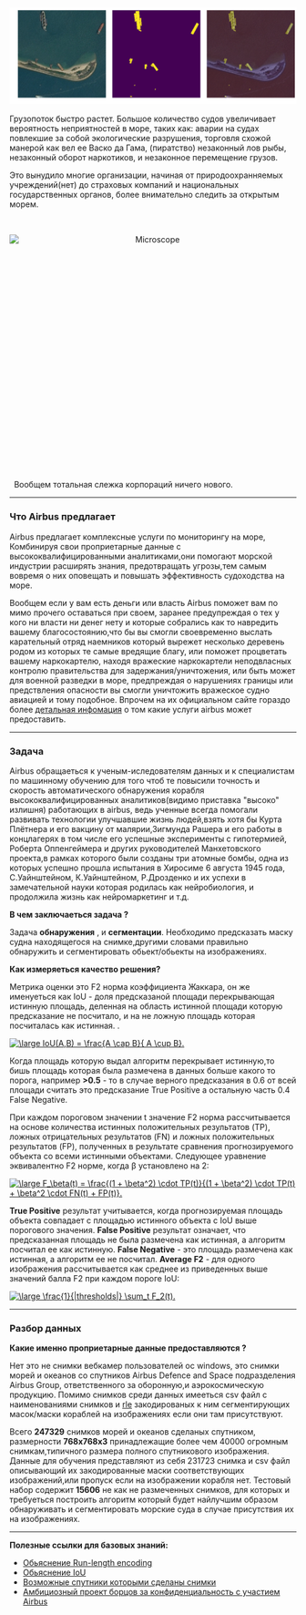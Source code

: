 
![alt text](https://github.com/OldBonhart/Airbus-Ship-Detection/blob/master/%D0%91%D0%B5%D0%B7%20%D0%BD%D0%B0%D0%B7%D0%B2%D0%B0%D0%BD%D0%B8%D1%8F.png)

Грузопоток быстро растет. Большое количество судов увеличивает вероятность неприятностей в море,
 таких как: аварии на судах повлекшие за собой экологические разрушения, торговля схожой манерой как вел ее Васко да Гама,
(пиратство) незаконный лов рыбы, незаконный оборот наркотиков, и незаконное перемещение грузов.
<p>
Это вынудило многие организации, 
начиная от природоохранняемых учреждений(нет) до страховых компаний и национальных государственных органов,
более внимательно следить за открытым морем.
 </p>
 &nbsp;
<p  align="center">
   <img src="https://media.comicbook.com/2018/10/lord-of-the-rings-eye-of-sauron-tower-halloween-petition-1141484-1280x0.jpeg" alt="Microscope" width="920"  height="430" style="float: right;">

</p>

 &nbsp;
  Вообщем тотальная слежка корпораций ничего нового.


---
### Что Airbus предлагает

Airbus предлагает комплексные услуги по мониторингу на море, Комбинируя свои проприетарные данные с высококвалифицированными аналитиками,они помогают морской индустрии расширять знания, предотвращать угрозы,тем самым вовремя о них оповещать и повышать эффективность судоходства на море.
<p>
Вообщем если у вам есть деньги или власть Airbus поможет вам по мимо прочего оставаться при своем, заранее предупреждая о тех у кого ни власти ни денег нету и которые собрались как то навредить вашему благосостоянию,что бы вы смогли своевременно выслать карательный отряд наемников который вырежет несколько деревень родом из которых те самые вредящие благу, или поможет процветать вашему наркокартелю, находя вражеские наркокартели неподвласных контролю правительства для задержания/уничтожения, или быть может для военной разведки в море, предпреждая о нарушениях границы или предствления опасности вы смогли уничтожить вражеское судно авиацией и тому подобное. Впрочем на их официальном сайте гораздо более <a href="https://sandbox.intelligence-airbusds.com/web/">детальная инфомация</a> о том какие услуги airbus может предоставить.
</p>

---

### Задача

Airbus обращаеться к ученым-иследователям данных и к специалистам по машинному обучению для того чтоб те повысили точность и скорость автоматического обнаружения корабля высококвалифицированных аналитиков(видимо приставка "высоко" излишня) работающих в airbus, ведь ученные всегда помогали развивать технологии улучшавшие жизнь людей,взять хотя бы Курта Плётнера и его вакцину от малярии,Зигмунда Рашера и его работы в концлагерях в том числе его успешные эксперименты с гипотермией, Роберта Оппенгеймера и других руководителей Манхетовского проекта,в рамках которого были созданы три атомные бомбы, одна из которых успешно прошла испытания в Хиросиме 6 августа 1945 года, С.Уайнштейном, К.Уайнштейном, Р.Дрозденко и их успехи в замечательной науки которая родилась как нейробиология, и продолжила жизнь как нейромаркетинг и т.д.

**В чем заключаеться задача ?**


Задача **обнаружения** , и **сегментации**. Необходимо предсказать маску судна находящегося на снимке,другими
словами правильно обнаружить и сегментировать обьект/обьекты на изображениях.

**Как измеряеться качество решения?**

Метрика оценки это F2 норма коэффициента Жаккара, он же именуеться как IoU - доля предсказаной площади перекрывающая истинную площадь, деленная на область истинной площади которую предсказание не посчитало, и на не ложную площадь которая посчиталась как истинная.  .

<a href="https://www.codecogs.com/eqnedit.php?latex=\bg_white&space;\fn_cm&space;\large&space;IoU(A,B)&space;=&space;\frac{A&space;\cap&space;B}{&space;A&space;\cup&space;B}." target="_blank"><img src="https://latex.codecogs.com/gif.latex?\bg_white&space;\fn_cm&space;\large&space;IoU(A,B)&space;=&space;\frac{A&space;\cap&space;B}{&space;A&space;\cup&space;B}." title="\large IoU(A,B) = \frac{A \cap B}{ A \cup B}." /></a>



Когда площадь которую выдал алгоритм перекрывает истинную,то бишь площадь которая была размечена в данных больше какого то порога, например **>0.5** - то в случае верного предсказания в 0.6 от всей площади считать это предсказание True Positive а остальную часть 0.4 False Negative.


При каждом пороговом значении t значение F2 норма рассчитывается на основе количества истинных положительных результатов (TP), ложных отрицательных результатов (FN) и ложных положительных результатов (FP), полученных в результате сравнения прогнозируемого объекта со всеми истинными объектами. Следующее уравнение эквивалентно F2 норме, когда β установлено на 2:

<a href="https://www.codecogs.com/eqnedit.php?latex=\bg_white&space;\fn_cm&space;\large&space;F_\beta(t)&space;=&space;\frac{(1&space;&plus;&space;\beta^2)&space;\cdot&space;TP(t)}{(1&space;&plus;&space;\beta^2)&space;\cdot&space;TP(t)&space;&plus;&space;\beta^2&space;\cdot&space;FN(t)&space;&plus;&space;FP(t)}." target="_blank"><img src="https://latex.codecogs.com/gif.latex?\bg_white&space;\fn_cm&space;\large&space;F_\beta(t)&space;=&space;\frac{(1&space;&plus;&space;\beta^2)&space;\cdot&space;TP(t)}{(1&space;&plus;&space;\beta^2)&space;\cdot&space;TP(t)&space;&plus;&space;\beta^2&space;\cdot&space;FN(t)&space;&plus;&space;FP(t)}." title="\large F_\beta(t) = \frac{(1 + \beta^2) \cdot TP(t)}{(1 + \beta^2) \cdot TP(t) + \beta^2 \cdot FN(t) + FP(t)}." /></a>





**True Positive** результат учитывается, когда прогнозируемая площадь объекта совпадает с площадью истинного объекта с IoU выше порогового значения. **False Positive** результат означает, что предсказанная площадь не была размечена как истинная, а алгоритм посчитал ее как истинную. **False Negative** - это площадь размечена как истинная, а алгоритм ее не посчитал. **Average F2** -  для одного изображения рассчитывается как среднее из приведенных выше значений балла F2 при каждом пороге IoU:



<a href="https://www.codecogs.com/eqnedit.php?latex=\bg_white&space;\fn_cm&space;\large&space;\frac{1}{|thresholds|}&space;\sum_t&space;F_2(t)." target="_blank"><img src="https://latex.codecogs.com/gif.latex?\bg_white&space;\fn_cm&space;\large&space;\frac{1}{|thresholds|}&space;\sum_t&space;F_2(t)." title="\large \frac{1}{|thresholds|} \sum_t F_2(t)." /></a>


---


### Разбор данных

**Какие именно проприетарные данные предоставляются ?**

Нет это не снимки вебкамер пользователей oc windows, это снимки морей и океанов со спутников
Airbus Defence and Space подразделения Airbus Group, ответственного за оборонную,и аэрокосмическую продукцию.
Помимо снимков среди данных имееться csv файл с наименованиями снимков и [rle](https://ru.wikipedia.org/wiki/%D0%9A%D0%BE%D0%B4%D0%B8%D1%80%D0%BE%D0%B2%D0%B0%D0%BD%D0%B8%D0%B5_%D0%B4%D0%BB%D0%B8%D0%BD_%D1%81%D0%B5%D1%80%D0%B8%D0%B9) закодированых к ним сегментирующих масок/маски кораблей на изображениях если они там присутствуют.

Всего **247329** снимков морей и океанов сделаных спутником, размерности **768х768х3** принадлежащие более чем 40000 огромным снимкам,типичного размера полного спутникового изображения. Данные для обучения представляют из себя 231723 снимка и сsv файл описывающий их закодированные маски соответствующих изображений,или пропуск если на изображении корабля нет. Тестовый набор содержит **15606** не как не размеченных снимков, для которых и требуеться построить алгоритм который будет найлучшим образом обнаруживать и сегментировать морские суда в случае присутствия их на изображениях.

---
**Полезные ссылки для базовых знаний:**
+ [Обьяснение Run-length encoding](https://habr.com/ru/post/251295/)
+ [Обьяснение IoU](https://www.pyimagesearch.com/2016/11/07/intersection-over-union-iou-for-object-detection/)
+ [Возможные спутники которыми сделаны снимки](http://test.river-plate.ru/%D1%81%D0%BF%D1%83%D1%82%D0%BD%D0%B8%D0%BA%D0%BE%D0%B2%D1%8B%D0%B5-%D1%81%D0%BD%D0%B8%D0%BC%D0%BA%D0%B8-%D0%B8%D0%B7-%D0%B0%D1%80%D1%85%D0%B8%D0%B2%D0%B0-%D0%BA%D0%BE%D0%BC%D0%BF%D0%B0%D0%BD%D0%B8/)
+ [Амбициозный проект борцов за конфиденциальность с участием Airbus](https://earthnow.com/)

